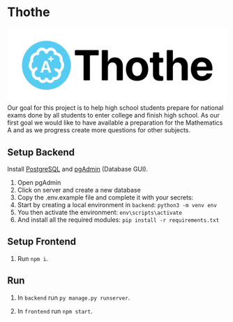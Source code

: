 # Thothe

![image](frontend/src/assets/logo_blue_white.svg)
Our goal for this project is to help high school students prepare for national exams done by all students to enter college and finish high school.
As our first goal we would like to have available a preparation for the Mathematics A and as we progress create more questions for other subjects.

## Setup Backend

Install [PostgreSQL](https://www.postgresql.org/download/) and [pgAdmin](https://www.pgadmin.org/download/) (Database GUI).

1. Open pgAdmin
2. Click on server and create a new database
3. Copy the .env.example file and complete it with your secrets:
4. Start by creating a local environment in `backend`:
   `python3 -m venv env`
5. You then activate the environment:
   `env\scripts\activate`
6. And install all the required modules:
   `pip install -r requirements.txt`

## Setup Frontend
1. Run `npm i`.

## Run

1. In `backend` run `py manage.py runserver`.

2. In `frontend` run `npm start`.
